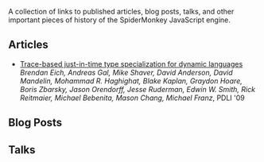 A collection of links to published articles, blog posts, talks, and other important pieces of history of the SpiderMonkey JavaScript engine. 

## Articles 

* [Trace-based just-in-time type specialization for dynamic languages](https://dl.acm.org/citation.cfm?id=1542528) _Brendan Eich, Andreas Gal, Mike Shaver, David Anderson, David Mandelin, Mohammad R. Haghighat, Blake Kaplan, Graydon Hoare, Boris Zbarsky, Jason Orendorff, Jesse Ruderman, Edwin W. Smith, Rick Reitmaier, Michael Bebenita, Mason Chang, Michael Franz_, PDLI '09

## Blog Posts


## Talks 
